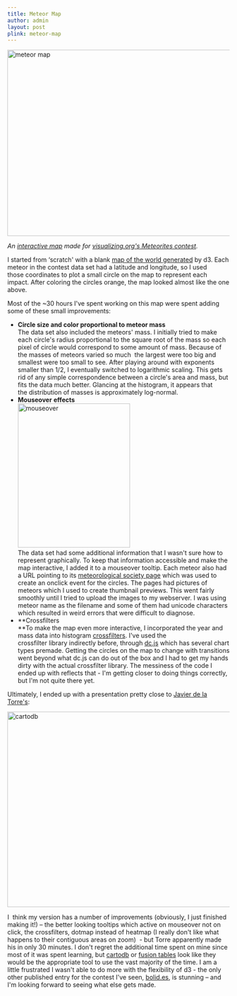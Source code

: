 ```yaml
---
title: Meteor Map
author: admin
layout: post
plink: meteor-map
---
```

[<img class=" wp-image-234 alignnone" alt="meteor map" src="http://www.roadtolarissa.com/wp-content/uploads/2013/05/meteormap.png" width="620" height="421" />][1]

*An [interactive map][1] made for [visualizing.org's Meteorites contest][2].*

I started from &#8216;scratch' with a blank [map of the world generated][3] by d3. Each meteor in the contest data set had a latitude and longitude, so I used those coordinates to plot a small circle on the map to represent each impact. After coloring the circles orange, the map looked almost like the one above.

Most of the ~30 hours I've spent working on this map were spent adding some of these small improvements:

*   <strong style="line-height: 16px;">Circle size and color proportional to meteor mass<br /> </strong>The data set also included the meteors' mass. I initially tried to make each circle's radius proportional to the square root of the mass so each pixel of circle would correspond to some amount of mass. Because of the masses of meteors varied so much  the largest were too big and smallest were too small to see. After playing around with exponents smaller than 1/2, I eventually switched to logarithmic scaling. This gets rid of any simple correspondence between a circle's area and mass, but fits the data much better. Glancing at the histogram, it appears that the distribution of masses is approximately log-normal.
*   **Mouseover** **effects**  
    [<img class="alignnone size-full wp-image-242" alt="mouseover" src="http://www.roadtolarissa.com/wp-content/uploads/2013/05/mouseover.png" width="254" height="326" />][4]  
    The data set had some additional information that I wasn't sure how to represent graphically. To keep that information accessible and make the map interactive, I added it to a mouseover tooltip. Each meteor also had a URL pointing to its [meteorological society page][5] which was used to create an onclick event for the circles. The pages had pictures of meteors which I used to create thumbnail previews. This went fairly smoothly until I tried to upload the images to my webserver. I was using meteor name as the filename and some of them had unicode characters which resulted in weird errors that were difficult to diagnose.
*   **Crossfilters  
    **To make the map even more interactive, I incorporated the year and mass data into histogram [crossfilters][6]. I've used the crossfilter library indirectly before, through [dc.js][7] which has several chart types premade. Getting the circles on the map to change with transitions went beyond what dc.js can do out of the box and I had to get my hands dirty with the actual crossfilter library. The messiness of the code I ended up with reflects that - I'm getting closer to doing things correctly, but I'm not quite there yet.

Ultimately, I ended up with a presentation pretty close to [Javier de la Torre's][8]:

[<img class="alignnone size-full wp-image-247" alt="cartodb" src="http://www.roadtolarissa.com/wp-content/uploads/2013/05/cartodb.png" width="744" height="442" />][9]

I  think my version has a number of improvements (obviously, I just finished making it!) &#8211; the better looking tooltips which active on mouseover not on click, the crossfilters, dotmap instead of heatmap (I really don't like what happens to their contiguous areas on zoom)  - but Torre apparently made his in only 30 minutes. I don't regret the additional time spent on mine since most of it was spent learning, but [cartodb][10] or [fusion tables][11] look like they would be the appropriate tool to use the vast majority of the time. I am a little frustrated I wasn't able to do more with the flexibility of d3 - the only other published entry for the contest I've seen, [bolid.es][12], is stunning &#8211; and I'm looking forward to seeing what else gets made.

 [1]: http://roadtolarissa.com/meteors/
 [2]: http://visualizing.org/contests/visualizing-meteorites
 [3]: http://www.jasondavies.com/maps/transition/
 [4]: http://www.roadtolarissa.com/wp-content/uploads/2013/05/mouseover.png
 [5]: http://www.lpi.usra.edu/meteor/metbull.php?code=23593
 [6]: http://square.github.io/crossfilter/
 [7]: http://nickqizhu.github.io/dc.js/
 [8]: http://vimeo.com/59791629
 [9]: http://www.roadtolarissa.com/wp-content/uploads/2013/05/cartodb.png
 [10]: http://osm2.cartodb.com/tables/2320/public#/map
 [11]: https://developers.google.com/fusiontables/
 [12]: http://bolid.es/
